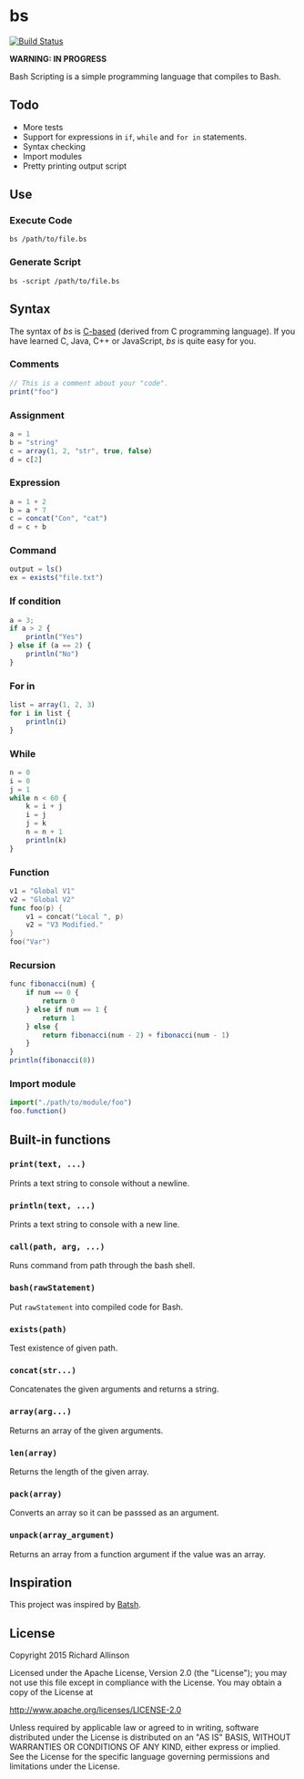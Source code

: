 # bs

[![Build Status](https://secure.travis-ci.org/ricallinson/bs.png?branch=master)](http://travis-ci.org/ricallinson/bs)

__WARNING: IN PROGRESS__

Bash Scripting is a simple programming language that compiles to Bash.

## Todo

* More tests
* Support for expressions in `if`, `while` and `for in` statements.
* Syntax checking
* Import modules
* Pretty printing output script

## Use

### Execute Code

    bs /path/to/file.bs

### Generate Script

    bs -script /path/to/file.bs

## Syntax

The syntax of _bs_ is [C-based](https://en.wikipedia.org/wiki/List_of_C-family_programming_languages) (derived from C programming language). If you have learned C, Java, C++ or JavaScript, _bs_ is quite easy for you.

### Comments

```javascript
// This is a comment about your "code".
print("foo")
```

### Assignment

```javascript
a = 1
b = "string"
c = array(1, 2, "str", true, false)
d = c[2]
```

### Expression

```javascript
a = 1 + 2
b = a * 7
c = concat("Con", "cat")
d = c + b
```

### Command

```javascript
output = ls()
ex = exists("file.txt")
```

### If condition

```javascript
a = 3;
if a > 2 {
    println("Yes")
} else if (a == 2) {
    println("No")
}
```

### For in

```javascript
list = array(1, 2, 3)
for i in list {
    println(i)
}
```

### While

```javascript
n = 0
i = 0
j = 1
while n < 60 {
    k = i + j
    i = j
    j = k
    n = n + 1
    println(k)
}
```

### Function

```go
v1 = "Global V1"
v2 = "Global V2"
func foo(p) {
    v1 = concat("Local ", p)
    v2 = "V3 Modified."
}
foo("Var")
```

### Recursion

```javascript
func fibonacci(num) {
    if num == 0 {
        return 0
    } else if num == 1 {
        return 1
    } else {
        return fibonacci(num - 2) + fibonacci(num - 1)
    }
}
println(fibonacci(8))
```

### Import module

```javascript
import("./path/to/module/foo")
foo.function()
```

## Built-in functions

### `print(text, ...)`

Prints a text string to console without a newline.

### `println(text, ...)`

Prints a text string to console with a new line.

### `call(path, arg, ...)`

Runs command from path through the bash shell.

### `bash(rawStatement)`

Put `rawStatement` into compiled code for Bash.

### `exists(path)`

Test existence of given path.

### `concat(str...)`

Concatenates the given arguments and returns a string.

### `array(arg...)`

Returns an array of the given arguments.

### `len(array)`

Returns the length of the given array.

### `pack(array)`

Converts an array so it can be passsed as an argument.

### `unpack(array_argument)`

Returns an array from a function argument if the value was an array.

## Inspiration

This project was inspired by [Batsh](https://github.com/BYVoid/Batsh).

## License

Copyright 2015 Richard Allinson

Licensed under the Apache License, Version 2.0 (the "License");
you may not use this file except in compliance with the License.
You may obtain a copy of the License at
                                                                                                                                   
  http://www.apache.org/licenses/LICENSE-2.0

Unless required by applicable law or agreed to in writing, software
distributed under the License is distributed on an "AS IS" BASIS,
WITHOUT WARRANTIES OR CONDITIONS OF ANY KIND, either express or implied.
See the License for the specific language governing permissions and
limitations under the License.

